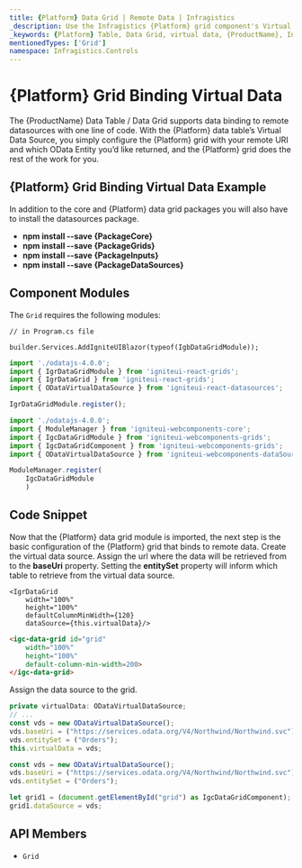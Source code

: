 ```yaml
---
title: {Platform} Data Grid | Remote Data | Infragistics
_description: Use the Infragistics {Platform} grid component's Virtual Data Source to bind remote data. View {ProductName} table tutorials!
_keywords: {Platform} Table, Data Grid, virtual data, {ProductName}, Infragistics, data binding
mentionedTypes: ['Grid']
namespace: Infragistics.Controls
---
```

# {Platform} Grid Binding Virtual Data

The {ProductName} Data Table / Data Grid supports data binding to remote datasources with one line of code.  With the {Platform} data table’s Virtual Data Source, you simply configure the {Platform} grid with your remote URI and which OData Entity you’d like returned, and the {Platform} grid does the rest of the work for you.

## {Platform} Grid Binding Virtual Data Example


<code-view style="height: 600px"
           data-demos-base-url="{environment:dvDemosBaseUrl}"
           iframe-src="{environment:dvDemosBaseUrl}/grids/data-grid-binding-remote-data"
           alt="{Platform} Grid Binding Virtual Data Example"
           github-src="grids/data-grid/binding-remote-data">
</code-view>

<div class="divider--half"></div>



<!-- Angular, React, WebComponents -->
In addition to the core and {Platform} data grid packages you will also have to install the datasources package.

- **npm install --save {PackageCore}**
- **npm install --save {PackageGrids}**
- **npm install --save {PackageInputs}**
- **npm install --save {PackageDataSources}**

<!-- end: Angular, React, WebComponents -->

## Component Modules

The `Grid` requires the following modules:

```razor
// in Program.cs file

builder.Services.AddIgniteUIBlazor(typeof(IgbDataGridModule));
```

```ts
import './odatajs-4.0.0';
import { IgrDataGridModule } from 'igniteui-react-grids';
import { IgrDataGrid } from 'igniteui-react-grids';
import { ODataVirtualDataSource } from 'igniteui-react-datasources';

IgrDataGridModule.register();
```

```ts
import './odatajs-4.0.0';
import { ModuleManager } from 'igniteui-webcomponents-core';
import { IgcDataGridModule } from 'igniteui-webcomponents-grids';
import { IgcDataGridComponent } from 'igniteui-webcomponents-grids';
import { ODataVirtualDataSource } from 'igniteui-webcomponents-dataSource';

ModuleManager.register(
    IgcDataGridModule
    )

```

<div class="divider--half"></div>

## Code Snippet

Now that the {Platform} data grid module is imported, the next step is the basic configuration of the {Platform} grid that binds to remote data. Create the virtual data source. Assign the url where the data will be retrieved from to the <b>baseUri</b> property. Setting the <b>entitySet</b> property will inform which table to retrieve from the virtual data source.

```tsx
<IgrDataGrid
    width="100%"
    height="100%"
    defaultColumnMinWidth={120}
    dataSource={this.virtualData}/>
```

```html
<igc-data-grid id="grid"
    width="100%"
    height="100%"
    default-column-min-width=200>
</igc-data-grid>
```

Assign the data source to the grid.

```ts
private virtualData: ODataVirtualDataSource;
// ...
const vds = new ODataVirtualDataSource();
vds.baseUri = ("https://services.odata.org/V4/Northwind/Northwind.svc");
vds.entitySet = ("Orders");
this.virtualData = vds;
```

```ts
const vds = new ODataVirtualDataSource();
vds.baseUri = ("https://services.odata.org/V4/Northwind/Northwind.svc");
vds.entitySet = ("Orders");

let grid1 = (document.getElementById("grid") as IgcDataGridComponent);
grid1.dataSource = vds;
```

 ## API Members

 - `Grid`